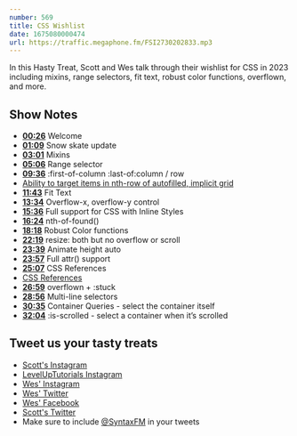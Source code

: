 ```yaml
---
number: 569
title: CSS Wishlist
date: 1675080000474
url: https://traffic.megaphone.fm/FSI2730202833.mp3
---
```


In this Hasty Treat, Scott and Wes talk through their wishlist for CSS in 2023 including mixins, range selectors, fit text, robust color functions, overflown, and more.

## Show Notes

* **[00:26](#t=00:26)** Welcome
* **[01:09](#t=01:09)** Snow skate update
* **[03:01](#t=03:01)** Mixins
* **[05:06](#t=05:06)** Range selector
* **[09:36](#t=09:36)** :first-of-column :last-of:column / row
* [Ability to target items in nth-row of autofilled, implicit grid](https://github.com/w3c/csswg-drafts/issues/1943)
* **[11:43](#t=11:43)** Fit Text
* **[13:34](#t=13:34)** Overflow-x, overflow-y control
* **[15:36](#t=15:36)** Full support for CSS with Inline Styles
* **[16:24](#t=16:24)** nth-of-found()
* **[18:18](#t=18:18)** Robust Color functions
* **[22:19](#t=22:19)** resize: both but no overflow or scroll
* **[23:39](#t=23:39)** Animate height auto
* **[23:57](#t=23:57)** Full attr() support
* **[25:07](#t=25:07)** CSS References
* [CSS References](https://gist.github.com/threepointone/61e990b450712cfd7dd0bb87ed0c2982)
* **[26:59](#t=26:59)** overflown + :stuck
* **[28:56](#t=28:56)** Multi-line selectors
* **[30:35](#t=30:35)** Container Queries - select the container itself
* **[32:04](#t=32:04)** :is-scrolled - select a container when it’s scrolled

## Tweet us your tasty treats

* [Scott's Instagram](https://www.instagram.com/stolinski/)
* [LevelUpTutorials Instagram](https://www.instagram.com/LevelUpTutorials/)
* [Wes' Instagram](https://www.instagram.com/wesbos/)
* [Wes' Twitter](https://twitter.com/wesbos)
* [Wes' Facebook](https://www.facebook.com/wesbos.developer)
* [Scott's Twitter](https://twitter.com/stolinski)
* Make sure to include [@SyntaxFM](https://twitter.com/SyntaxFM) in your tweets
